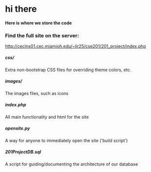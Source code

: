 # hi there

#### Here is where we store the code 

### Find the full site on the server: 
http://ceclnx01.cec.miamioh.edu/~lir25/cse201/201_project/index.php

##### css/
Extra non-bootstrap CSS files for overriding theme colors, etc. 

##### images/
The images files, such as icons

##### index.php
All main functionality and html for the site

##### opensite.py
A way for anyone to immediately open the site ('build script')

##### 201ProjectDB.sql
A script for guiding/documenting the architecture of our database
